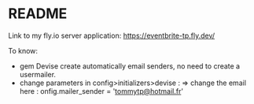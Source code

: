 # README
Link to my fly.io server application:
https://eventbrite-tp.fly.dev/


To know:
- gem Devise create automatically email senders, no need to create a usermailer.
- change parameters in config>initializers>devise :
   => change the email here : onfig.mailer_sender = 'tommytp@hotmail.fr'



